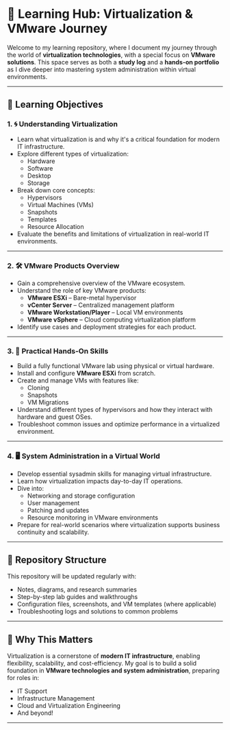 # 🧠 Learning Hub: Virtualization & VMware Journey

Welcome to my learning repository, where I document my journey through the world of **virtualization technologies**, with a special focus on **VMware solutions**. This space serves as both a **study log** and a **hands-on portfolio** as I dive deeper into mastering system administration within virtual environments.

---

## 🎯 Learning Objectives

### 1. 🌀 Understanding Virtualization
- Learn what virtualization is and why it's a critical foundation for modern IT infrastructure.
- Explore different types of virtualization:
  - Hardware
  - Software
  - Desktop
  - Storage
- Break down core concepts:
  - Hypervisors
  - Virtual Machines (VMs)
  - Snapshots
  - Templates
  - Resource Allocation
- Evaluate the benefits and limitations of virtualization in real-world IT environments.

---

### 2. 🛠️ VMware Products Overview
- Gain a comprehensive overview of the VMware ecosystem.
- Understand the role of key VMware products:
  - **VMware ESXi** – Bare-metal hypervisor
  - **vCenter Server** – Centralized management platform
  - **VMware Workstation/Player** – Local VM environments
  - **VMware vSphere** – Cloud computing virtualization platform
- Identify use cases and deployment strategies for each product.

---

### 3. 🧪 Practical Hands-On Skills
- Build a fully functional VMware lab using physical or virtual hardware.
- Install and configure **VMware ESXi** from scratch.
- Create and manage VMs with features like:
  - Cloning
  - Snapshots
  - VM Migrations
- Understand different types of hypervisors and how they interact with hardware and guest OSes.
- Troubleshoot common issues and optimize performance in a virtualized environment.

---

### 4. 🖥️ System Administration in a Virtual World
- Develop essential sysadmin skills for managing virtual infrastructure.
- Learn how virtualization impacts day-to-day IT operations.
- Dive into:
  - Networking and storage configuration
  - User management
  - Patching and updates
  - Resource monitoring in VMware environments
- Prepare for real-world scenarios where virtualization supports business continuity and scalability.

---

## 📂 Repository Structure

This repository will be updated regularly with:
- Notes, diagrams, and research summaries
- Step-by-step lab guides and walkthroughs
- Configuration files, screenshots, and VM templates (where applicable)
- Troubleshooting logs and solutions to common problems

---

## 🚀 Why This Matters

Virtualization is a cornerstone of **modern IT infrastructure**, enabling flexibility, scalability, and cost-efficiency. My goal is to build a solid foundation in **VMware technologies and system administration**, preparing for roles in:
- IT Support
- Infrastructure Management
- Cloud and Virtualization Engineering
- And beyond!

---


